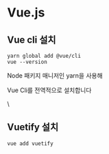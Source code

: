 # Vue.js

## Vue cli 설치

```shell
yarn global add @vue/cli
vue --version
```

Node 패키지 매니저인 yarn을 사용해

Vue Cli를 전역적으로 설치합니다

\


## Vuetify 설치

```shell
vue add vuetify
```
